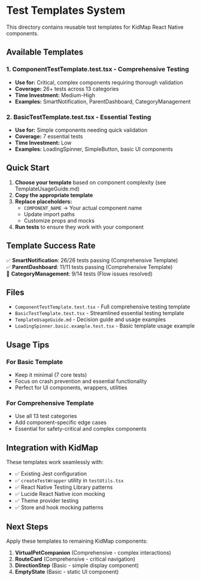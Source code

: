 # Test Templates System

This directory contains reusable test templates for KidMap React Native components.

## Available Templates

### 1. **ComponentTestTemplate.test.tsx** - Comprehensive Testing

- **Use for:** Critical, complex components requiring thorough validation
- **Coverage:** 26+ tests across 13 categories
- **Time Investment:** Medium-High
- **Examples:** SmartNotification, ParentDashboard, CategoryManagement

### 2. **BasicTestTemplate.test.tsx** - Essential Testing

- **Use for:** Simple components needing quick validation
- **Coverage:** 7 essential tests
- **Time Investment:** Low
- **Examples:** LoadingSpinner, SimpleButton, basic UI components

## Quick Start

1. **Choose your template** based on component complexity (see TemplateUsageGuide.md)
2. **Copy the appropriate template**
3. **Replace placeholders:**
   - `COMPONENT_NAME` → Your actual component name
   - Update import paths
   - Customize props and mocks
4. **Run tests** to ensure they work with your component

## Template Success Rate

✅ **SmartNotification**: 26/26 tests passing (Comprehensive Template)  
✅ **ParentDashboard**: 11/11 tests passing (Comprehensive Template)  
🔄 **CategoryManagement**: 9/14 tests (Flow issues resolved)

## Files

- `ComponentTestTemplate.test.tsx` - Full comprehensive testing template
- `BasicTestTemplate.test.tsx` - Streamlined essential testing template  
- `TemplateUsageGuide.md` - Decision guide and usage examples
- `LoadingSpinner.basic.example.test.tsx` - Basic template usage example

## Usage Tips

### For Basic Template

- Keep it minimal (7 core tests)
- Focus on crash prevention and essential functionality
- Perfect for UI components, wrappers, utilities

### For Comprehensive Template

- Use all 13 test categories
- Add component-specific edge cases
- Essential for safety-critical and complex components

## Integration with KidMap

These templates work seamlessly with:

- ✅ Existing Jest configuration
- ✅ `createTestWrapper` utility in `testUtils.tsx`
- ✅ React Native Testing Library patterns
- ✅ Lucide React Native icon mocking
- ✅ Theme provider testing
- ✅ Store and hook mocking patterns

## Next Steps

Apply these templates to remaining KidMap components:

1. **VirtualPetCompanion** (Comprehensive - complex interactions)
2. **RouteCard** (Comprehensive - critical navigation)  
3. **DirectionStep** (Basic - simple display component)
4. **EmptyState** (Basic - static UI component)
